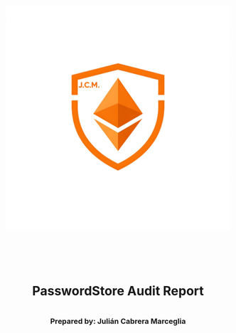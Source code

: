 <!DOCTYPE html>
<html>
<head>
<style>
    .full-page {
        width:  100%;
        height:  100vh; /* This will make the div take up the full viewport height */
        display: flex;
        flex-direction: column;
        justify-content: center;
        align-items: center;
    }
    .full-page img {
        max-width:  200;
        max-height:  200;
        margin-bottom: 5rem;
    }
    .full-page div{
        display: flex;
        flex-direction: column;
        justify-content: center;
        align-items: center;
    }
    
</style>
</head>
<body>

<div class="full-page">
    <img src="./logo.jpeg" alt="Logo">
    <div>
    <h1>PasswordStore Audit Report</h1>
    <h3>Prepared by: Julián Cabrera Marceglia</h3>
    </div>
</div>

</body>
</html>

<!-- Your report starts here! -->

# PasswordStore Audit Report

### Prepared by: Julián Cabrera Marceglia
Lead Auditors: 

- Julián Cabrera Marceglia (https://github.com/juliancabmar)

Assisting Auditors:

- None

# Table of contents
<details>

<summary>See table</summary>

- [PasswordStore Audit Report](#passwordstore-audit-report)
- [Table of contents](#table-of-contents)
- [About Julián Cabrera Marceglia](#about-your_name_here)
- [Disclaimer](#disclaimer)
- [Risk Classification](#risk-classification)
- [Audit Details](#audit-details)
  - [Scope](#scope)
- [Protocol Summary](#protocol-summary)
  - [Roles](#roles)
- [Executive Summary](#executive-summary)
  - [Issues found](#issues-found)
- [Findings](#findings)
  - [High Risk Findings](#high-risk-findings)
    - [\[H-1\] All data on-chain is public data, so everyone can see `s_password` value](#h-1-all-data-on-chain-is-public-data-so-everyone-can-see-s_password-value)
    - [\[H-2\] `PasswordStore::setPassword` haven't access control, meaning a non-owner could set a password](#h-2-passwordstoresetpassword-havent-access-control-meaning-a-non-owner-could-set-a-password)
  - [Informational](#informational)
    - [\[I-1\] `PasswordStore::setPassword` function not take any parameters, but the related natspect indicated one](#i-1-passwordstoresetpassword-function-not-take-any-parameters-but-the-related-natspect-indicated-one)
</details>
</br>

# About Julián Cabrera Marceglia

I am a security researcher who want to make the web3 enviroment safer.

# Disclaimer

The Julián Cabrera Marceglia team makes all effort to find as many vulnerabilities in the code in the given time period, but holds no responsibilities for the the findings provided in this document. A security audit by the team is not an endorsement of the underlying business or product. The audit was time-boxed and the review of the code was solely on the security aspects of the solidity implementation of the contracts.

# Risk Classification

|            |        | Impact |        |     |
| ---------- | ------ | ------ | ------ | --- |
|            |        | High   | Medium | Low |
|            | High   | H      | H/M    | M   |
| Likelihood | Medium | H/M    | M      | M/L |
|            | Low    | M      | M/L    | L   |

# Audit Details

**The findings described in this document correspond the following commit hash:**
```
2e8f81e263b3a9d18fab4fb5c46805ffc10a9990
```

## Scope 

```
src/
--- PasswordStore.sol
```

# Protocol Summary 

PasswordStore is a protocol dedicated to storage and retrieval of a user's passwords. The protocol is designed to be used by a single user, and is not designed to be used by multiple users. Only the owner should be able to set and access this password. 

## Roles

- Owner: Is the only one who should be able to set and access the password.

For this contract, only the owner should be able to interact with the contract.

# Executive Summary

## Issues found

| Severity          | Number of issues found |
| ----------------- | ---------------------- |
| High              | 2                      |
| Medium            | 0                      |
| Low               | 0                      |
| Info              | 1                      |
| Gas Optimizations | 0                      |
| Total             | 0                      |

# Findings

## High Risk Findings

### [H-1] All data on-chain is public data, so everyone can see `s_password` value.

**Description:**\
The `PasswordStore::s_password` variable is intented to be private and can only accessed by `PasswordStore::getPassword` function, but (how it show below) the value can be read directly from the blockchain data.

**Impact:**\
Anyone can read the private password, severaly breaking the protocol's functionality.

**Proof of Concept:**

1. Running a local chain
```bash
$ anvil
```

2. Compile and Deploy the contract
```bash
$ make deploy
```

3. Get the storage slot #1 data (`s_password` data is on slot #1) for the deployed contract
```bash
$ cast storage [CONTRACT ADDRESS] 1
```

You'll get a result like this:\
`0x6d7950617373776f726400000000000000000000000000000000000000000014` 

4. Parse the hex-bytes32 result to string
```bash
$ cast parse-bytes32-string 0x6d7950617373776f726400000000000000000000000000000000000000000014
```

Getting the password value:\
`myPassword`


**Recommended Mitigation:**\
The actual contract objetive can't be reached, because you can't store a plain text password on-chain without that can be reading by everyone. A viable solution could be encript the password off-chain before store it on-chain, but this implies an extra step by the user.

### [H-2] `PasswordStore::setPassword` haven't access control, meaning a non-owner could set a password.

**Description:**\
The `PasswordStore:setPassword` function does not have any access verification mechanism that ensures only the owner can call it, this implies that everyone could set a password.

```javascript
function setPassword(string memory newPassword) external {
@>  // @audit - There are not access controls
    s_password = newPassword;
    emit SetNetPassword();
}
```

**Impact:**\
Anyone can set/change the current password of the contract, breaking severaly the intended contract functionality.   

**Proof of Concept:**\
Add the following to the `PasswordStore.t.sol`test file:
<details>
<summary>PoC test:</summary>

```javascript
function test_anyone_can_set_a_password(address anyone) public {
    string memory pass = "any password";
    vm.prank(anyone);
    passwordStore.setPassword(pass);

    vm.prank(address(owner));
    string memory actualPassword = passwordStore.getPassword();

    assertEq(pass, actualPassword);
}
```

</details>
<br>

**Recommended Mitigation:**\
Add an access control condition on `PasswordStore::setPassword` function.
```javascript
function setPassword(string memory newPassword) external {
    if (msg.sender != s_owner) {
        revert PasswordStore__NotOwner();
    }
    s_password = newPassword;
    emit SetNetPassword();
}
```

## Informational

### [I-1] `PasswordStore::setPassword` function not take any parameters, but the related natspect indicated one. 

**Description:**

```javasccript
* @notice This allows only the owner to retrieve the password.
@>   * @param newPassword The new password to set.
     */
    function getPassword() external view returns (string memory) {
        if (msg.sender != s_owner) {
            revert PasswordStore__NotOwner();
        }
        return s_password;
    }
```

The `PasswordStore::setPassword` function signature is `getPassword()`while the natspec says it should be `getPassword(string)`.

**Impact:**\
The natspec is incorrect.

**Recommended Mitigation:**

```diff
- * @param newPassword The new password to set.
```
